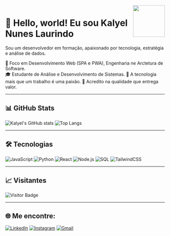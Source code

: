 <img align="right" height="100em" src="https://media.giphy.com/media/hvRJCLFzcasrR4ia7z/giphy.gif"/>

# 👋 Hello, world! Eu sou Kalyel Nunes Laurindo

Sou um desenvolvedor em formação, apaixonado por tecnologia, estratégia e análise de dados.

🎯 Foco em Desenvolvimento Web (SPA e PWA), Engenharia ne Arctetura de Software.  
🎓 Estudante de Análise e Desenvolvimento de Sistemas. 
🚀 A tecnologia mais que um trabalho é uma paixão. 
🧠 Acredito na qualidade que entrega valor.

---

## 📊 GitHub Stats
![Kalyel's GitHub stats](https://github-readme-stats.vercel.app/api?username=kalyel&show_icons=true&theme=tokyonight)
![Top Langs](https://github-readme-stats.vercel.app/api/top-langs/?username=kalyel&layout=compact&theme=tokyonight)

---

## 🛠️ Tecnologias

![JavaScript](https://img.shields.io/badge/-JavaScript-F7DF1E?style=flat-square&logo=javascript&logoColor=black)
![Python](https://img.shields.io/badge/-Python-3776AB?style=flat-square&logo=python&logoColor=white)
![React](https://img.shields.io/badge/-React-61DAFB?style=flat-square&logo=react&logoColor=white)
![Node.js](https://img.shields.io/badge/-Node.js-339933?style=flat-square&logo=node.js&logoColor=white)
![SQL](https://img.shields.io/badge/-SQL-4479A1?style=flat-square&logo=mysql&logoColor=white)
![TailwindCSS](https://img.shields.io/badge/-TailwindCSS-38B2AC?style=flat-square&logo=tailwind-css&logoColor=white)

---

## 📈 Visitantes

![Visitor Badge](https://komarev.com/ghpvc/?username=kalyel&color=blue)

---

## 🌐 Me encontre:

[![LinkedIn](https://img.shields.io/badge/-LinkedIn-0077B5?style=flat-square&logo=linkedin&logoColor=white)](https://www.linkedin.com/in/kalyel/)
[![Instagram](https://img.shields.io/badge/-Instagram-E4405F?style=flat-square&logo=instagram&logoColor=white)](https://instagram.com/seuuser)
[![Gmail](https://img.shields.io/badge/-Gmail-D14836?style=flat-square&logo=gmail&logoColor=white)](mailto:seuemail@gmail.com)
